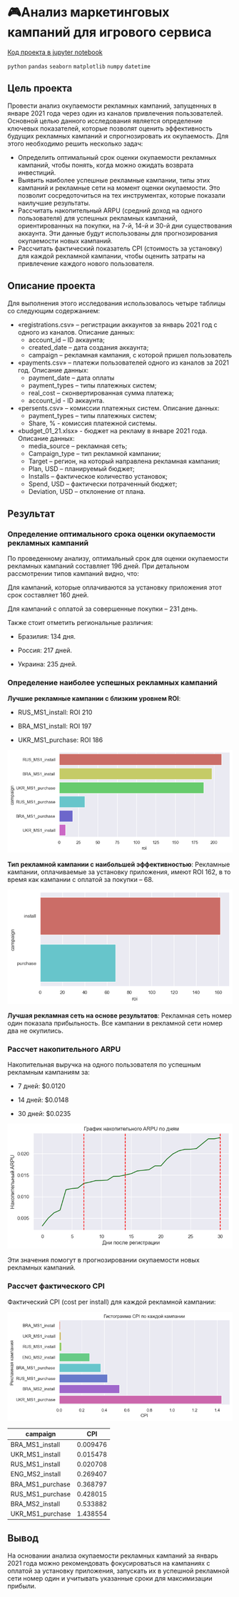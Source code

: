 # 🎮Анализ маркетинговых кампаний для игрового сервиса

[Код проекта в jupyter notebook](test.ipynb)

`python` `pandas` `seaborn` `matplotlib` `numpy` `datetime`

## Цель проекта

Провести анализ окупаемости рекламных кампаний, запущенных в январе 2021 года через один из каналов привлечения пользователей. Основной целью данного исследования является определение ключевых показателей, которые позволят оценить эффективность будущих рекламных кампаний и спрогнозировать их окупаемость. Для этого необходимо решить несколько задач:

- Определить оптимальный срок оценки окупаемости рекламных кампаний, чтобы понять, когда можно ожидать возврата инвестиций.
- Выявить наиболее успешные рекламные кампании, типы этих кампаний и рекламные сети на момент оценки окупаемости. Это позволит сосредоточиться на тех инструментах, которые показали наилучшие результаты.
- Рассчитать накопительный ARPU (средний доход на одного пользователя) для успешных рекламных кампаний, ориентированных на покупки, на 7-й, 14-й и 30-й дни существования аккаунта. Эти данные будут использованы для прогнозирования окупаемости новых кампаний.
- Рассчитать фактический показатель CPI (стоимость за установку) для каждой рекламной кампании, чтобы оценить затраты на привлечение каждого нового пользователя.

## Описание проекта

Для выполнения этого исследования использовалось четыре таблицы со следующим содержанием:

- «registrations.csv» – регистрации аккаунтов за январь 2021 год с одного из каналов. Описание данных:
  - account_id – ID аккаунта;
  - created_date – дата создания аккаунта;
  - campaign – рекламная кампания, с которой пришел пользователь
- «payments.csv» – платежи пользователей одного из каналов за 2021 год. Описание данных:
  - payment_date – дата оплаты
  - payment_types – типы платежных систем;
  - real_cost – сконвертированная сумма платежа;
  - account_id - ID аккаунта.
- «persents.csv» – комиссии платежных систем. Описание данных:
  - payment_types – типы платежных систем;
  - Share, %  - комиссия платежной системы.
- «budget_01_21.xlsx» - бюджет на рекламу в январе 2021 года. Описание данных:
  - media_source – рекламная сеть;
  - Campaign_type – тип рекламной кампании;
  - Target – регион, на который направлена рекламная кампания;
  - Plan, USD – планируемый бюджет;
  - Installs – фактическое количество установок;
  - Spend, USD – фактически потраченный бюджет;
  - Deviation, USD – отклонение от плана.

## Результат

### Определение оптимального срока оценки окупаемости рекламных кампаний

По проведенному анализу, оптимальный срок для оценки окупаемости рекламных кампаний составляет 196 дней. При детальном рассмотрении типов кампаний видно, что:

Для кампаний, которые оплачиваются за установку приложения этот срок составляет 160 дней.

Для кампаний с оплатой за совершенные покупки – 231 день.

Также стоит отметить региональные различия:

- Бразилия: 134 дня.

- Россия: 217 дней.

- Украина: 235 дней.

### Определение наиболее успешных рекламных кампаний

**Лучшие рекламные кампании с близким уровнем ROI**:

- RUS_MS1_install: ROI 210

- BRA_MS1_install: ROI 197

- UKR_MS1_purchase: ROI 186

![График лучших рекламных кампаний](images/best_campaigns.png)

**Тип рекламной кампании с наибольшей эффективностью**:
Рекламные кампании, оплачиваемые за установку приложения, имеют ROI 162, в то время как кампании с оплатой за покупки – 68.

![Рекламные кампании по типу привлечения](images/campaign_type.png)

**Лучшая рекламная сеть на основе результатов**:
Рекламная сеть номер один показала прибыльность. Все кампании в рекламной сети номер два не окупились.

### Рассчет накопительного ARPU

Накопительная выручка на одного пользователя по успешным рекламным кампаниям за:

- 7 дней: $0.0120

- 14 дней: $0.0148

- 30 дней: $0.0235

![График ARPU](images/cumulative_arpu.png)

Эти значения помогут в прогнозировании окупаемости новых рекламных кампаний.

### Рассчет фактического CPI

Фактический CPI (cost per install) для каждой рекламной кампании:

![Лучший CPI](images/best_cpi.png)

| campaign           | CPI      |
|--------------------|----------|
| BRA_MS1_install    | 0.009476 |
| UKR_MS1_install    | 0.015478 |
| RUS_MS1_install    | 0.020708 |
| ENG_MS2_install    | 0.269407 |
| BRA_MS1_purchase   | 0.368797 |
| RUS_MS1_purchase   | 0.428015 |
| BRA_MS2_install    | 0.533882 |
| UKR_MS1_purchase   | 1.438554 |

## Вывод

На основании анализа окупаемости рекламных кампаний за январь 2021 года можно рекомендовать фокусироваться на кампаниях с оплатой за установку приложения, запускать их в успешной рекламной сети номер один и учитывать указанные сроки для максимизации прибыли.
